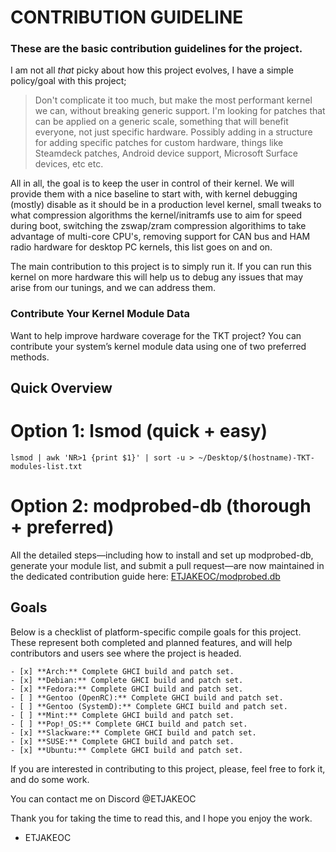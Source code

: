 # CONTRIBUTION GUIDELINE
### These are the basic contribution guidelines for the project.

I am not all *that* picky about how this project evolves, I have a simple policy/goal with this project;
> Don't complicate it too much, but make the most performant kernel we can, without breaking generic support.
> I'm looking for patches that can be applied on a generic scale, something that will benefit everyone, 
> not just specific hardware.
> Possibly adding in a structure for adding specific patches for custom hardware, things like Steamdeck
> patches, Android device support, Microsoft Surface devices, etc etc.

All in all, the goal is to keep the user in control of their kernel. We will provide them with a nice
baseline to start with, with kernel debugging (mostly) disable as it should be in a production level kernel,
small tweaks to what compression algorithms the kernel/initramfs use to aim for speed during boot,
switching the zswap/zram compression algorithims to take advantage of multi-core CPU's,
removing support for CAN bus and HAM radio hardware for desktop PC kernels, this list goes on and on.

The main contribution to this project is to simply run it. If you can run this kernel on more hardware
this will help us to debug any issues that may arise from our tunings, and we can address them.


### Contribute Your Kernel Module Data

Want to help improve hardware coverage for the TKT project? You can contribute your system’s kernel module data using one of two preferred methods.
## Quick Overview
# Option 1: lsmod (quick + easy)

`lsmod | awk 'NR>1 {print $1}' | sort -u > ~/Desktop/$(hostname)-TKT-modules-list.txt`

# Option 2: modprobed-db (thorough + preferred)

All the detailed steps—including how to install and set up modprobed-db, generate your module list, and submit a pull request—are now maintained in the dedicated contribution guide here:
[ETJAKEOC/modprobed.db](https://github.com/ETJAKEOC/modprobedb.db)

## Goals

Below is a checklist of platform-specific compile goals for this project. These represent both completed and planned features, and will help contributors and users see where the project is headed.

```
- [x] **Arch:** Complete GHCI build and patch set.
- [x] **Debian:** Complete GHCI build and patch set.
- [x] **Fedora:** Complete GHCI build and patch set.
- [ ] **Gentoo (OpenRC):** Complete GHCI build and patch set.
- [ ] **Gentoo (SystemD):** Complete GHCI build and patch set.
- [ ] **Mint:** Complete GHCI build and patch set.
- [ ] **Pop!_OS:** Complete GHCI build and patch set.
- [x] **Slackware:** Complete GHCI build and patch set.
- [x] **SUSE:** Complete GHCI build and patch set.
- [x] **Ubuntu:** Complete GHCI build and patch set.
```

If you are interested in contributing to this project, please, feel free to fork it, and do some work.

You can contact me on Discord @ETJAKEOC

Thank you for taking the time to read this, and I hope you enjoy the work.

- ETJAKEOC
